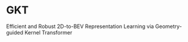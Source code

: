 # GKT
Efficient and Robust 2D-to-BEV Representation Learning via Geometry-guided Kernel Transformer
